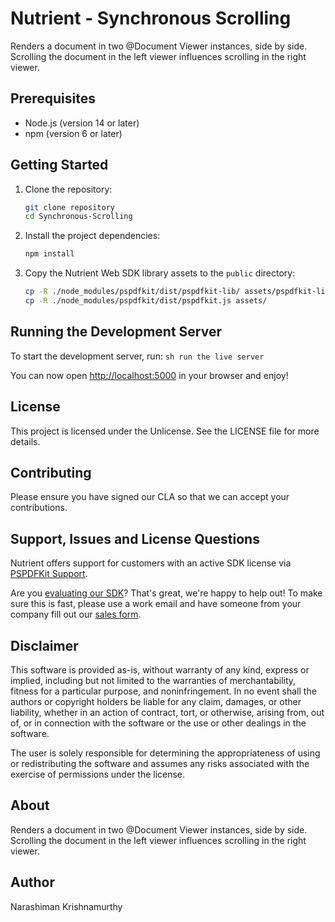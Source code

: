 # Nutrient - Synchronous Scrolling

Renders a document in two @Document Viewer instances, side by side. Scrolling the document in the left viewer influences scrolling in the right viewer.

## Prerequisites

- Node.js (version 14 or later)
- npm (version 6 or later)

## Getting Started

1. Clone the repository:
    ```sh
    git clone repository
    cd Synchronous-Scrolling
    ```

2. Install the project dependencies:
    ```sh
    npm install
    ```

3. Copy the Nutrient Web SDK library assets to the `public` directory:
    ```sh
    cp -R ./node_modules/pspdfkit/dist/pspdfkit-lib/ assets/pspdfkit-lib
    cp -R ./node_modules/pspdfkit/dist/pspdfkit.js assets/
    ```

## Running the Development Server

To start the development server, run:
    ```sh
    run the live server
    ```

You can now open [http://localhost:5000](http://localhost:5000) in your browser and enjoy!


## License

This project is licensed under the Unlicense. See the LICENSE file for more details.

## Contributing

Please ensure you have signed our CLA so that we can accept your contributions.

## Support, Issues and License Questions

Nutrient offers support for customers with an active SDK license via [PSPDFKit Support](https://www.nutrient.io/support/request/).

Are you [evaluating our SDK](https://www.nutrient.io/sdk/try)? That's great, we're happy to help out! To make sure this is fast, please use a work email and have someone from your company fill out our [sales form](https://www.nutrient.io/contact-sales/).

## Disclaimer

This software is provided as-is, without warranty of any kind, express or implied, including but not limited to the warranties of merchantability, fitness for a particular purpose, and noninfringement. In no event shall the authors or copyright holders be liable for any claim, damages, or other liability, whether in an action of contract, tort, or otherwise, arising from, out of, or in connection with the software or the use or other dealings in the software.

The user is solely responsible for determining the appropriateness of using or redistributing the software and assumes any risks associated with the exercise of permissions under the license.

## About

Renders a document in two @Document Viewer instances, side by side. Scrolling the document in the left viewer influences scrolling in the right viewer.

## Author

Narashiman Krishnamurthy